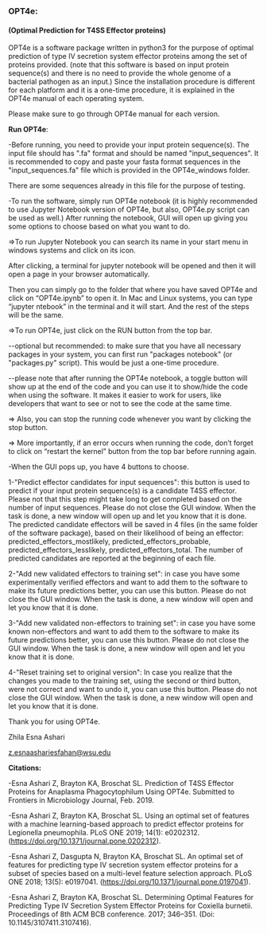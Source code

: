 ### OPT4e:

#### (Optimal Prediction for T4SS Effector proteins)

OPT4e is a software package written in python3 for the purpose of optimal prediction of type IV secretion system effector proteins among the set of proteins provided. (note that this software is based on input protein sequence(s) and there is no need to provide the whole genome of a bacterial pathogen as an input.)
Since the installation procedure is different for each platform and it is a one-time procedure, it is explained in the OPT4e manual of each operating system. 

Please make sure to go through OPT4e  manual for each version.

**Run OPT4e**:

-Before running, you need to provide your input protein sequence(s). The input file should has ".fa" format and should be named "input_sequences". It is recommended to copy and paste your fasta format sequences in the "input_sequences.fa" file which is provided in the OPT4e_windows folder. 

There are some sequences already in this file for the purpose of testing. 

-To run the software, simply run OPT4e notebook (it is highly recommended to use Jupyter Notebook version of OPT4e, but also,  OPT4e.py script can be used as well.) After running the notebook, GUI will open up giving you some options to choose based on what you want to do. 

=>To run Jupyter Notebook you can search its name in your start menu in windows systems and click on its icon.

After clicking, a terminal for jupyter notebook will be opened and then it will open a page in your browser automatically. 

Then you can simply go to the folder that where you have saved OPT4e and click on “OPT4e.ipynb” to open it.
In Mac and Linux systems, you can type “jupyter ntebook” in the terminal and it will start. And the rest of the steps will be the same. 

=>To run OPT4e,  just click on the RUN button from the top bar.

--optional but recommended: to make sure that you have all necessary packages in your system, you can first run "packages notebook" (or "packages.py" script). This would be just a one-time procedure. 

--please note that after running the OPT4e notebook, a toggle button will show up at the end of the code and you can use it to show/hide the code when using the software. It makes it easier to work for users, like developers that want to see or not to see the code at the same time. 

=> Also, you can stop the running code whenever you want by clicking the stop button. 

=> More importantly, if an error occurs when running the code, don’t forget to click on “restart the kernel” button from the top bar before running again.

-When the GUI pops up, you have 4 buttons to choose. 

1-"Predict effector candidates for input sequences": this button is used to predict if your input protein sequence(s) is a candidate T4SS effector. 
Please not that this step might take long to get completed based on the number of input sequences. Please do not close the GUI window. When the task is done, a new window will open up and let you know that it is done. 
The predicted candidate effectors will be saved in 4 files (in the same folder of the software package), based on their likelihood of being an effector: predicted_effectors_mostlikely, predicted_effectors_probable, predicted_effectors_lesslikely, predicted_effectors_total. 
The number of predicted candidates are reported at the beginning of each file. 

2-"Add new validated effectors to training set": in case you have some experimentally verified effectors and want to add them to the software to make its future predictions better, you can use this button. 
Please do not close the GUI window. When the task is done, a new window will open and let you know that it is done.

3-"Add new validated non-effectors to training set": in case you have some known non-effectors and want to add them to the software to make its future predictions better, you can use this button. 
Please do not close the GUI window. When the task is done, a new window will open and let you know that it is done.

4-"Reset training set to original version": In case you realize that the changes you made to the training set, using the second or third button, were not correct and want to undo it, you can use this button. 
Please do not close the GUI window. When the task is done, a new window will open and let you know that it is done.

Thank you for using OPT4e.

Zhila Esna Ashari

z.esnaashariesfahan@wsu.edu

**Citations:**

-Esna Ashari Z, Brayton KA, Broschat SL. Prediction of T4SS Effector Proteins for Anaplasma Phagocytophilum Using OPT4e. Submitted to Frontiers in Microbiology Journal, Feb. 2019.

-Esna Ashari Z, Brayton KA, Broschat SL. Using an optimal set of features with a machine learning-based approach to predict effector proteins for Legionella pneumophila. PLoS ONE 2019; 14(1): e0202312. (https://doi.org/10.1371/journal.pone.0202312).

-Esna Ashari Z, Dasgupta N, Brayton KA, Broschat SL. An optimal set of features for predicting type IV secretion system effector proteins for a subset of species based on a multi-level feature selection approach. PLoS ONE 2018; 13(5): e0197041. (https://doi.org/10.1371/journal.pone.0197041).

-Esna Ashari Z, Brayton KA, Broschat SL. Determining Optimal Features for Predicting Type IV Secretion System Effector Proteins for Coxiella burnetii. Proceedings of 8th ACM BCB conference. 2017; 346–351. (Doi: 10.1145/3107411.3107416).
